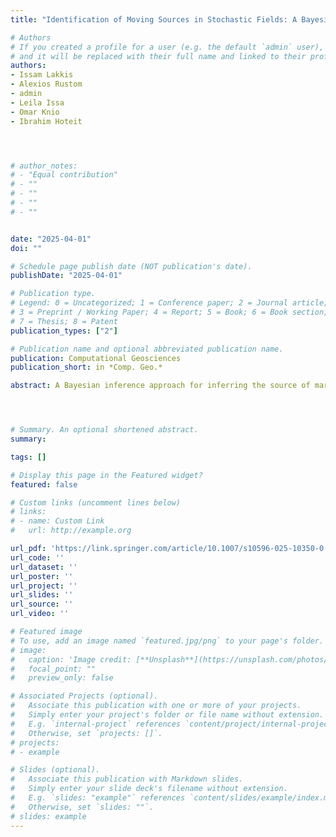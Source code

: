 ```yaml
---
title: "Identification of Moving Sources in Stochastic Fields: A Bayesian Inferential Approach with Application to Marine Traffic in the Mediterranean Sea"

# Authors
# If you created a profile for a user (e.g. the default `admin` user), write the username (folder name) here 
# and it will be replaced with their full name and linked to their profile.
authors:
- Issam Lakkis
- Alexios Rustom
- admin
- Leila Issa
- Omar Knio
- Ibrahim Hoteit




# author_notes:
# - "Equal contribution"
# - ""
# - ""
# - ""
# - ""


date: "2025-04-01"
doi: ""

# Schedule page publish date (NOT publication's date).
publishDate: "2025-04-01"

# Publication type.
# Legend: 0 = Uncategorized; 1 = Conference paper; 2 = Journal article;
# 3 = Preprint / Working Paper; 4 = Report; 5 = Book; 6 = Book section;
# 7 = Thesis; 8 = Patent
publication_types: ["2"]

# Publication name and optional abbreviated publication name.
publication: Computational Geosciences
publication_short: in *Comp. Geo.*

abstract: A Bayesian inference approach for inferring the source of marine pollution released from a moving source in an uncertain flow field is proposed. A Markov Chain Monte Carlo (MCMC) algorithm is developed and applied for inferring single and multiple release events from vessels moving at known velocity along a predefined path in the Mediterranean Sea. The likelihood is based on a logistic regression cost function that measures the discrepancy between the modeled spill distribution and a binary representation of the observed images. We assess the performance of the proposed methodology using a synthetic release scenario employing realistic ocean currents to drive a stochastic Lagrangian Particle Tracking (LPT) algorithm to generate a probabilistic representation of the spill distribution. The MCMC algorithm employs an adaptive scheme to robustly ensure convergence and well-mixed chains. The proposed Bayesian framework is tested by inferring the location, or injection time, and relative contributions of single and multiple moving sources, contributing to separate and common observation patches, with a focus on various scenarios that demonstrate the efficiency of our sampling algorithm. The performance of the proposed framework was further assessed by comparing the model predictions with the most probable release parameters predicted by a global optimization algorithm.




# Summary. An optional shortened abstract.
summary: 

tags: []

# Display this page in the Featured widget?
featured: false

# Custom links (uncomment lines below)
# links:
# - name: Custom Link
#   url: http://example.org

url_pdf: 'https://link.springer.com/article/10.1007/s10596-025-10350-0'
url_code: ''
url_dataset: ''
url_poster: ''
url_project: ''
url_slides: ''
url_source: ''
url_video: ''

# Featured image
# To use, add an image named `featured.jpg/png` to your page's folder. 
# image:
#   caption: 'Image credit: [**Unsplash**](https://unsplash.com/photos/pLCdAaMFLTE)'
#   focal_point: ""
#   preview_only: false

# Associated Projects (optional).
#   Associate this publication with one or more of your projects.
#   Simply enter your project's folder or file name without extension.
#   E.g. `internal-project` references `content/project/internal-project/index.md`.
#   Otherwise, set `projects: []`.
# projects:
# - example

# Slides (optional).
#   Associate this publication with Markdown slides.
#   Simply enter your slide deck's filename without extension.
#   E.g. `slides: "example"` references `content/slides/example/index.md`.
#   Otherwise, set `slides: ""`.
# slides: example
---
```

<!-- 
{{% callout note %}}
Click the *Cite* button above to demo the feature to enable visitors to import publication metadata into their reference management software.
{{% /callout %}}

{{% callout note %}}
Create your slides in Markdown - click the *Slides* button to check out the example.
{{% /callout %}}

Supplementary material can be found [here](https://drive.google.com/file/d/17tGxceooVTT0JFkBsQjsh3h529U7yI1v/view?usp=sharing). -->
